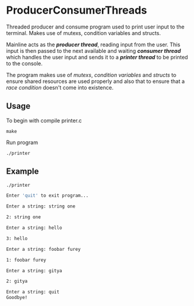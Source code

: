 # ProducerConsumerThreads
Threaded producer and consume program used to print user input to the terminal. Makes use of mutexs, condition variables and structs.

Mainline acts as the **_producer thread_**, reading input from the user. This input is then passed to the next available and waiting **_consumer thread_** which handles the user input and sends it to a **_printer thread_** to be printed to the console.

The program makes use of _mutexs_, _condition variables_ and _structs_ to ensure shared resources are used properly and also that to ensure that a _race condition_ doesn't come into existence.


## Usage

To begin with compile printer.c
```
make
```

Run program
```
./printer
```


## Example

```bash
./printer

Enter 'quit' to exit program...

Enter a string: string one

2: string one

Enter a string: hello

3: hello

Enter a string: foobar furey

1: foobar furey

Enter a string: gitya

2: gitya

Enter a string: quit
Goodbye!

```
